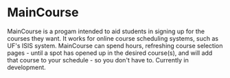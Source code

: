 MainCourse
==========

MainCourse is a progam intended to aid students in signing up for the courses they want. It works for online course scheduling systems, such as UF's ISIS system. MainCourse can spend hours, refreshing course selection pages - until a spot has opened up in the desired course(s), and will add that course to your schedule - so you don't have to. Currently in development.

